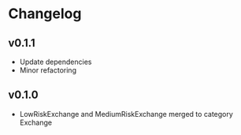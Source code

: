 # Changelog

## v0.1.1
* Update dependencies
* Minor refactoring

## v0.1.0
* LowRiskExchange and MediumRiskExchange merged to category Exchange